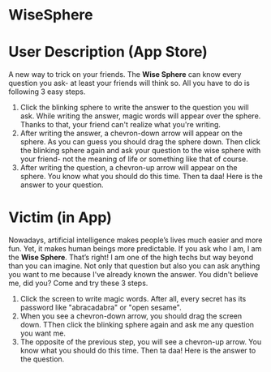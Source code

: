 # WiseSphere
# User Description (App Store)
A new way to trick on your friends. The **Wise Sphere** can know every question you ask- at least your friends will think so. All you have to do is following 3 easy steps.

 1. Click the blinking sphere to write the answer to the question you will ask. While writing the answer, magic words will appear over the sphere. Thanks to that, your friend can't realize what you're writing.
 2. After writing the answer, a chevron-down arrow will appear on the sphere. As you can guess you should drag the sphere down. Then click the blinking sphere again and ask your question to the wise sphere with your friend- not the meaning of life or something like that of course.
 3. After writing the question, a chevron-up arrow will appear on the sphere. You know what you should do this time. Then ta daa! Here is the answer to your question.

 # Victim (in App)
 Nowadays, artificial intelligence makes people’s lives much easier and more fun. Yet, it makes human beings more predictable. If you ask who I am, I am the **Wise Sphere**. That’s right! I am one of the high techs but way beyond than you can imagine. Not only that question but also you can ask anything you want to me because I've already known the answer. You didn't believe me, did you? Come and try these 3 steps.

 1. Click the screen to write magic words. After all, every secret has its password like "abracadabra" or "open sesame".
 2. When you see a chevron-down arrow, you should drag the screen down. TThen click the blinking sphere again and ask me any question you want me.
 3. The opposite of the previous step, you will see a chevron-up arrow. You know what you should do this time. Then ta daa! Here is the answer to the question.
